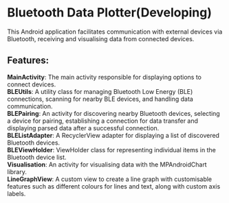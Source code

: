 # Bluetooth Data Plotter(Developing)
This Android application facilitates communication with external devices via Bluetooth, receiving and visualising data from connected devices.

## Features:
**MainActivity**: The main activity responsible for displaying options to connect devices.  
**BLEUtils**: A utility class for managing Bluetooth Low Energy (BLE) connections, scanning for nearby BLE devices, and handling data communication.  
**BLEPairing**: An activity for discovering nearby Bluetooth devices, selecting a device for pairing, establishing a connection for data transfer and displaying parsed data after a successful connection.  
**BLEListAdapter**: A RecyclerView adapter for displaying a list of discovered Bluetooth devices.  
**BLEViewHolder**: ViewHolder class for representing individual items in the Bluetooth device list.  
**Visualisation**: An activity for visualising data with the MPAndroidChart library.  
**LineGraphView**: A custom view to create a line graph with customisable features such as different colours for lines and text, along with custom axis labels.
